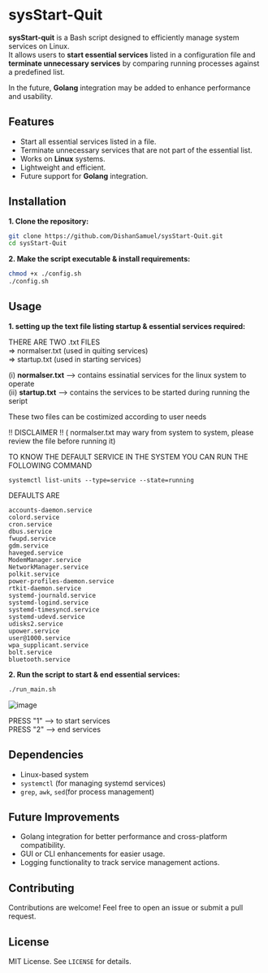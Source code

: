 # sysStart-Quit

**sysStart-quit** is a Bash script designed to efficiently manage system services on Linux.  
It allows users to **start essential services** listed in a configuration file and **terminate unnecessary services** by comparing running processes against a predefined list.  

In the future, **Golang** integration may be added to enhance performance and usability.

## Features

- Start all essential services listed in a file.
- Terminate unnecessary services that are not part of the essential list.
- Works on **Linux** systems.
- Lightweight and efficient.
- Future support for **Golang** integration.

## Installation

**1. Clone the repository:**
   ```bash
   git clone https://github.com/DishanSamuel/sysStart-Quit.git
   cd sysStart-Quit
   ```
**2. Make the script executable & install requirements:**
   ```bash
   chmod +x ./config.sh
   ./config.sh
   ```

## Usage

**1. setting up the text file listing startup & essential services required:**
<br>

   THERE ARE TWO .txt FILES <br>
   => normalser.txt (used in quiting services) <br>
   => startup.txt   (used in starting services) <br>

   (i)   **normalser.txt** --> contains essinatial services for the linux system to operate <br>
   (ii)  **startup.txt**   --> contains the services to be started during running the seript <br>
   
   These two files can be costimized according to user needs

   !! DISCLAIMER !! ( normalser.txt may wary from system to system, please review the file before running it)

   

   TO KNOW THE DEFAULT SERVICE IN THE SYSTEM YOU CAN RUN THE FOLLOWING COMMAND
   ```
   systemctl list-units --type=service --state=running
   ```


   DEFAULTS ARE 
   ```
   accounts-daemon.service
   colord.service
   cron.service
   dbus.service
   fwupd.service
   gdm.service
   haveged.service
   ModemManager.service
   NetworkManager.service
   polkit.service
   power-profiles-daemon.service
   rtkit-daemon.service
   systemd-journald.service
   systemd-logind.service
   systemd-timesyncd.service
   systemd-udevd.service
   udisks2.service
   upower.service
   user@1000.service
   wpa_supplicant.service
   bolt.service
   bluetooth.service
   ```


   
**2. Run the script to start & end essential services:**

   ```bash
   ./run_main.sh
   ```
   ![image](https://github.com/user-attachments/assets/93b3a44c-5e2e-463f-a976-e8d0897e33ab)

   PRESS "1" --> to start services <br>
   PRESS "2" --> end services



## Dependencies

- Linux-based system
- `systemctl` (for managing systemd services)
- `grep`, `awk`, `sed`(for process management)
  

## Future Improvements

- Golang integration for better performance and cross-platform compatibility.
- GUI or CLI enhancements for easier usage.
- Logging functionality to track service management actions.


## Contributing

Contributions are welcome! Feel free to open an issue or submit a pull request.

## License

MIT License. See `LICENSE` for details.
